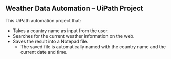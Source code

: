 
## Weather Data Automation – UiPath Project
This UiPath automation project that:
- Takes a country name as input from the user.
- Searches for the current weather information on the web.
- Saves the result into a Notepad file.
  - The saved file is automatically named with the country name and the current date and time.


